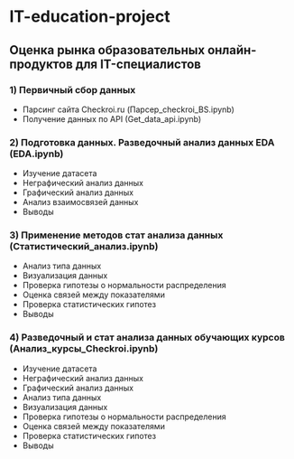 # IT-education-project
## Оценка рынка образовательных онлайн-продуктов для IT-специалистов

### 1) Первичный сбор данных
  - Парсинг сайта Checkroi.ru (Парсер_checkroi_BS.ipynb)
  - Получение данных по API (Get_data_api.ipynb)
### 2) Подготовка данных. Разведочный анализ данных EDA (EDA.ipynb)
  - Изучение датасета
  - Неграфический анализ данных
  - Графический анализ данных
  - Анализ взаимосвязей данных
  - Выводы
### 3) Применение методов стат анализа данных (Статистический_анализ.ipynb)
  - Анализ типа данных
  - Визуализация данных
  - Проверка гипотезы о нормальности распределения
  - Оценка связей между показателями
  - Проверка статистических гипотез
  - Выводы
### 4) Разведочный и стат анализа данных обучающих курсов (Анализ_курсы_Checkroi.ipynb)
  - Изучение датасета
  - Неграфический анализ данных
  - Графический анализ данных
  - Анализ типа данных
  - Визуализация данных
  - Проверка гипотезы о нормальности распределения
  - Оценка связей между показателями
  - Проверка статистических гипотез
  - Выводы
